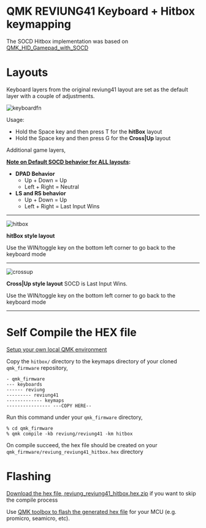 # QMK REVIUNG41 Keyboard + Hitbox keymapping
The SOCD Hitbox implementation was based on [QMK_HID_Gamepad_with_SOCD](https://github.com/brentaro/QMK_HID_Gamepad_with_SOCD/#qmk_hid_gamepad_with_socd)

# Layouts
Keyboard layers from the original reviung41 layout are set as the default layer with a couple of adjustments.

![keyboardfn](https://github.com/kh411d/qmk_reviung41_keymaps/assets/273012/c3449916-f1e0-426f-9909-ce6e591ad83f)

Usage:

- Hold the Space key and then press T for the **hitBox** layout
- Hold the Space key and then press G for the **Cross|Up** layout

Additional game layers,

**<ins>Note on Default SOCD behavior for ALL layouts</ins>:**
- **DPAD Behavior**
  - Up + Down = Up
  - Left + Right = Neutral
- **LS and RS behavior**
  - Up + Down = Up
  - Left + Right = Last Input Wins
---


![hitbox](https://github.com/kh411d/qmk_reviung41_keymaps/assets/273012/5a45c421-db0c-4c33-817f-82a2cd0b711e)

**hitBox style layout** 

Use the WIN/toggle key on the bottom left corner to go back to the keyboard mode

---

![crossup](https://github.com/kh411d/qmk_reviung41_keymaps/assets/273012/3f8a4793-aa4e-4519-9fdd-f7032e70be52)

**Cross|Up style layout** SOCD is Last Input Wins. 

Use the WIN/toggle key on the bottom left corner to go back to the keyboard mode

---

# Self Compile the HEX file 

[Setup your own local QMK environment](https://docs.qmk.fm/#/newbs_getting_started)

Copy the `hitbox/` directory to the keymaps directory of your cloned `qmk_firmware` repository,
```
- qmk_firmware
--- keyboards
------ reviung
--------- reviung41
------------- keymaps
---------------- ---COPY HERE--
``` 

Run this command under your `qmk_firmware` directory,
```
% cd qmk_firmware
% qmk compile -kb reviung/reviung41 -km hitbox
```
On compile succeed, the hex file should be created on your `qmk_firmware/reviung_reviung41_hitbox.hex` directory

# Flashing
[Download the hex file, reviung_reviung41_hitbox.hex.zip](https://github.com/kh411d/qmk_reviung41_keymaps/files/12393386/reviung_reviung41_hitbox.hex.zip) if you want to skip the compile process

Use [QMK toolbox to flash the generated hex file](https://docs.qmk.fm/#/newbs_flashing) for your MCU (e.g. promicro, seamicro, etc).
